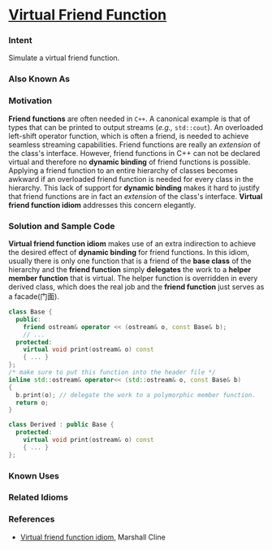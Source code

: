 # [Virtual Friend Function](https://en.wikibooks.org/wiki/More_C++_Idioms/Virtual_Friend_Function)

### Intent

Simulate a virtual friend function.

### Also Known As

### Motivation

**Friend functions** are often needed in `C++`. A canonical example is that of types that can be printed to output streams (*e.g.,* `std::cout`). An overloaded left-shift operator function, which is often a friend, is needed to achieve seamless streaming capabilities. Friend functions are really an *extension* of the class's interface. However, friend functions in C++ can not be declared virtual and therefore no **dynamic binding** of friend functions is possible. Applying a friend function to an entire hierarchy of classes becomes awkward if an overloaded friend function is needed for every class in the hierarchy. This lack of support for **dynamic binding** makes it hard to justify that friend functions are in fact an *extension* of the class's interface. **Virtual friend function idiom** addresses this concern elegantly.

### Solution and Sample Code

**Virtual friend function idiom** makes use of an extra indirection to achieve the desired effect of **dynamic binding** for friend functions. In this idiom, usually there is only one function that is a friend of the **base class** of the hierarchy and the **friend function** simply **delegates** the work to a **helper member function** that is virtual. The helper function is overridden in every derived class, which does the real job and the **friend function** just serves as a facade(门面).

```c++
class Base {
  public:
    friend ostream& operator << (ostream& o, const Base& b);
    // ...
  protected:
    virtual void print(ostream& o) const
    { ... }
};
/* make sure to put this function into the header file */
inline std::ostream& operator<< (std::ostream& o, const Base& b)
{
  b.print(o); // delegate the work to a polymorphic member function.
  return o;
}

class Derived : public Base {
  protected:
    virtual void print(ostream& o) const
    { ... }
};
```

### Known Uses



### Related Idioms



### References

- [Virtual friend function idiom](http://www.parashift.com/c++-faq-lite/friends.html#faq-14.3), Marshall Cline
